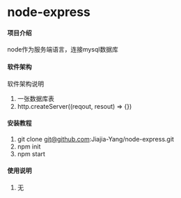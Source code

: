 # node-express

#### 项目介绍
node作为服务端语言，连接mysql数据库

#### 软件架构
软件架构说明
1. 一张数据库表
2. http.createServer((reqout, resout) => {})


#### 安装教程

1. git clone git@github.com:Jiajia-Yang/node-express.git
2. npm init
3. npm start

#### 使用说明

1. 无


